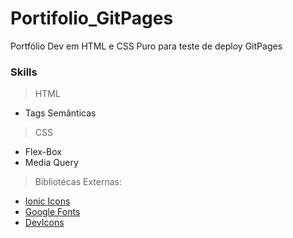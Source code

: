 # Portifolio_GitPages
Portfólio Dev em HTML e CSS Puro para teste de deploy GitPages

### Skills

> HTML
* Tags Semânticas

> CSS
* Flex-Box
* Media Query

> Bibliotécas Externas:
* [Ionic Icons](https://ionic.io/ionicons/usage)
* [Google Fonts](https://fonts.google.com/about)
* [DevIcons](https://devicon.dev/)
